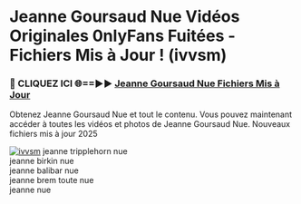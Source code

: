 # Jeanne Goursaud Nue Vidéos Originales 0nlyFans Fuitées - Fichiers Mis à Jour ! (ivvsm)

<h3>🔴 CLIQUEZ ICI 🌐==►► <a href="https://tinyurl.com/2pmr4ezf" rel="nofollow">Jeanne Goursaud Nue Fichiers Mis à Jour</a></h3>

Obtenez Jeanne Goursaud Nue et tout le contenu. Vous pouvez maintenant accéder à toutes les vidéos et photos de Jeanne Goursaud Nue. Nouveaux fichiers mis à jour 2025

[![ivvsm](https://i.imgur.com/6SNvagu.gif)](https://tinyurl.com/2pmr4ezf)
jeanne tripplehorn nue<br>
jeanne birkin nue<br>
jeanne balibar nue<br>
jeanne brem toute nue<br>
jeanne nue